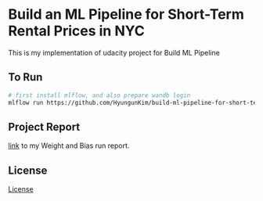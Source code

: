 # Build an ML Pipeline for Short-Term Rental Prices in NYC
This is my implementation of udacity project for Build ML Pipeline

## To Run

```bash
# first install mlflow, and also prepare wandb login
mlflow run https://github.com/HyungunKim/build-ml-pipeline-for-short-term-rental-prices.git -v 1.0.1 -P hydra_options="etl.sample='sample2.csv'"
```
## Project Report
[link](https://api.wandb.ai/links/hyungun-kimm-n0ne/vi94jclw) to my Weight and Bias run report.

## License

[License](LICENSE.txt)
